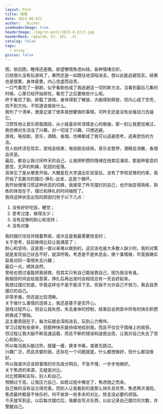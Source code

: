 ```yaml
---
layout: Post
title: 随笔  
date: 2023-08-022
author:   Richer 
useHeaderImage: true
headerImage: /img/in-post/2023-8-22/2.jpg
headerMask: rgba(40, 57, 101, .4)
catalog: false
tags: 
  - essay
giscus: false  
---
```


困，依旧困，睡得还是晚，欲望懒惰焦虑纠结，各种情绪交织。  
已经很久没有玩游戏了，果然还是一如既往地深陷进去，想以此能逃避现实，结果也是很累，身体疲惫，内心空虚而自责。  
一口气看完了一部剧，似乎看剧也成了我逃避这一切的新方法，当看到最后几集的时候，心里已经开始担忧，看完了之后要做些什么呢。  
终于看完了剧，卸载了游戏，身体得到了解放，大脑得到释放，但内心成了空壳，找不到方向，不知道该做些什么。  
我列了个清单，里面记录了很多我想要做的事情，可昨天还是没有丝毫动力去碰它。  
习惯性地让音乐把我围绕，从小就喜欢听深情走心的歌曲，那一刻让我更加难过，我仿佛对生活没了兴趣，对一切没了兴趣，只想逃避。  
游戏，电视剧，音乐，酒精，香烟，仿佛都成了我可以逃避思考，逃离悲伤的方法。  
但人始终活在现实，游戏会结束，电视剧会结局，音乐会暂停，酒精会消散，香烟会厌恶。  
最后，都会让我讨厌昨天的自己，让我把积攒的情绪在结束后涌现，那是种窒息的感觉，无声的刺痛，死寂的低落。  
具体忘了是从哪里开始，大概是在大学退出实验室后，没有了学校足够的约束，我开始了无数次的摆烂-挣扎-出发，这是个循环。  
我开始慢慢习惯这种状态的切换，我接受了昨天摆烂的自己，也开始变得熟练，熟练的体现在于，摆烂和挣扎的时间缩短了。  
我将这种状态出现的原因归咎于以下几点：
1. 没有好好吃饭，睡觉；
2. 思考过度，做得太少；
3. 没有足够的耐心和坚持；
4. 没有对象

我的摆烂往往伴随着熬夜，或许这是我最需要改变的；  
关于思考，目前做得比较让我满意了；  
耐心和坚持，这是我一直以来难以做到的，这应该也是大多数人缺少的，我的对策就是发现自己状态不好，就深呼吸，考虑是不是休息会，换个事情做，毕竟我确实容易对同一事情失去兴趣；  
最后一点，顺其自然。  
曾经也想过谁能把我拯救，但其实只有自己能拯救自己，因为我没有谁。  
我相信时间会给我答案，挣扎后再出发时会相信总有一天会好起来。  
我想过摆烂到底，毕竟这样也不是不能活下去，但我不允许自己不努力，我会自责摆烂的自己。  
非常矛盾，但还是比较清晰。  
关于做什么事情的选择上，我还是基于是否开心。  
游戏过程开心，但会让我失控，失去身体的控制，结束后会把其中所有的快乐积攒转换成了懊恼。  
这主要原因在于，每次玩就会深陷进去，玩到心力憔悴。  
学习过程有些艰辛，但那种快乐能持续地给到我，而且不仅仅于情绪上的收获。  
但过程让我大脑不断高速运载，而且不断的错误和迷惑出现，让我对自己失去了信心和耐心。  
所以每当我头脑过热，就缓一缓，换本书看，或者先跳过。  
兴趣广泛，而且贪婪的我，还存在一个问题就是，什么都想做好，但什么都没做好。  
所以我或许应该把事情的优先级分明白，不急不慢，一步步地做好。  
关于焦虑的来源，无疑是对比。  
对比预期和实际，别人和自己。  
预期过于高，让我压力自己，如若过程中懈怠了，焦虑随之而来。  
自己做的没有设立得完美，而别人让我看到的是那么快乐且优秀，焦虑再次涌现。  
焦虑最终都是不快乐的，何不放弃一些多余的对比，除去没必要的烦恼。  
今天就写到这，以后每次摆烂后，我都会写点东西，以此记录自己摆烂的次数，并警醒自己。  

